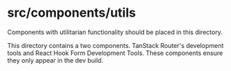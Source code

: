 # src/components/utils

Components with utilitarian functionality should be placed in this directory.

This directory contains a two components. TanStack Router's development tools and React Hook Form Development Tools. These components ensure they only appear in the dev build.
